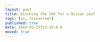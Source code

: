 ```yaml
---
layout: post
title: Ditching the SUV for a Nissan Leaf
tags: [ev, nissanleaf]
published: true
date: 2014-02-25T13:20:0.0
moved: true
---
```


